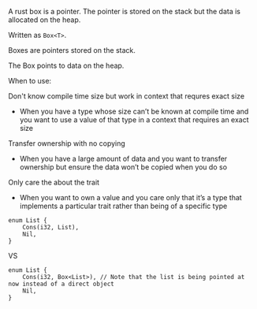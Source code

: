 A rust box is a pointer. The pointer is stored on the stack but the data is allocated on the heap.

Written as `Box<T>`.

Boxes are pointers stored on the stack.

The Box points to data on the heap.


When to use:

Don't know compile time size but work in context that requres exact size
- When you have a type whose size can’t be known at compile time and you want to use a value of that type in a context that requires an exact size

Transfer ownership with no copying
- When you have a large amount of data and you want to transfer ownership but ensure the data won’t be copied when you do so

Only care the about the trait
- When you want to own a value and you care only that it’s a type that implements a particular trait rather than being of a specific type


``` 
enum List {
    Cons(i32, List),
    Nil,
}
```
VS
``` 
enum List {
    Cons(i32, Box<List>), // Note that the list is being pointed at now instead of a direct object
    Nil,
}
```